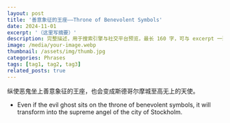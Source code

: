 ```yaml
---
layout: post
title: '善意象征的王座——Throne of Benevolent Symbols'
date: 2024-11-01
excerpt: '（这里写摘要）'
description: 完整描述，用于搜索引擎与社交平台预览，最长 160 字，可与 excerpt 一致
image: /media/your-image.webp
thumbnail: /assets/img/thumb.jpg
categories: Phrases
tags: [tag1, tag2, tag3]
related_posts: true
---
```


纵使恶鬼坐上善意象征的王座，也会变成斯德哥尔摩城至高无上的天使。

- Even if the evil ghost sits on the throne of benevolent symbols, it will transform into the supreme angel of the city of Stockholm.
